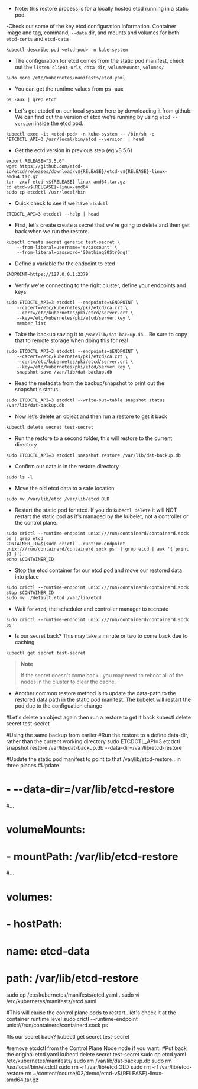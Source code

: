 
- Note: this restore process is for a locally hosted etcd running in a static pod.


-Check out some of the key etcd configuration information.
Container image and tag, command, `--data` dir, and mounts and volumes for both `etcd-certs` and `etcd-data`

```
kubectl describe pod <etcd-pod> -n kube-system
```

- The configuration for etcd comes from the static pod manifest, check out the `listen-client-urls`, `data-dir`, `volumeMounts`, `volumes/`

```
sudo more /etc/kubernetes/manifests/etcd.yaml
```

- You can get the runtime values from ps -aux

```
ps -aux | grep etcd
```

- Let's get etcdctl on our local system here by downloading it from github.
We can find out the version of etcd we're running by using `etcd --version` inside the etcd pod.

```
kubectl exec -it <etcd-pod> -n kube-system -- /bin/sh -c 'ETCDCTL_API=3 /usr/local/bin/etcd --version' | head
```

- Get the ectd version in previous step (eg v3.5.6)
```
export RELEASE="3.5.6"
wget https://github.com/etcd-io/etcd/releases/download/v${RELEASE}/etcd-v${RELEASE}-linux-amd64.tar.gz
tar -zxvf etcd-v${RELEASE}-linux-amd64.tar.gz
cd etcd-v${RELEASE}-linux-amd64
sudo cp etcdctl /usr/local/bin
```

- Quick check to see if we have `etcdctl`
```
ETCDCTL_API=3 etcdctl --help | head 
```


- First, let's create create a secret that we're going to delete and then get back when we run the restore.

```
kubectl create secret generic test-secret \
    --from-literal=username='svcaccount' \
    --from-literal=password='S0mthingS0Str0ng!'
```

- Define a variable for the endpoint to etcd
```
ENDPOINT=https://127.0.0.1:2379
```

- Verify we're connecting to the right cluster, define your endpoints and keys
```
sudo ETCDCTL_API=3 etcdctl --endpoints=$ENDPOINT \
    --cacert=/etc/kubernetes/pki/etcd/ca.crt \
    --cert=/etc/kubernetes/pki/etcd/server.crt \
    --key=/etc/kubernetes/pki/etcd/server.key \
    member list
```

- Take the backup saving it to `/var/lib/dat-backup.db`...
Be sure to copy that to remote storage when doing this for real
```
sudo ETCDCTL_API=3 etcdctl --endpoints=$ENDPOINT \
    --cacert=/etc/kubernetes/pki/etcd/ca.crt \
    --cert=/etc/kubernetes/pki/etcd/server.crt \
    --key=/etc/kubernetes/pki/etcd/server.key \
    snapshot save /var/lib/dat-backup.db
``````

- Read the metadata from the backup/snapshot to print out the snapshot's status 
```
sudo ETCDCTL_API=3 etcdctl --write-out=table snapshot status /var/lib/dat-backup.db
```

- Now let's delete an object and then run a restore to get it back
```
kubectl delete secret test-secret 
```

- Run the restore to a second folder, this will restore to the current directory
```
sudo ETCDCTL_API=3 etcdctl snapshot restore /var/lib/dat-backup.db
```

- Confirm our data is in the restore directory 
```
sudo ls -l
```

- Move the old etcd data to a safe location
```
sudo mv /var/lib/etcd /var/lib/etcd.OLD
```

- Restart the static pod for etcd. If you do `kubectl delete` it will NOT restart the static pod as it's managed by the kubelet, not a controller or the control plane.
```
sudo crictl --runtime-endpoint unix:///run/containerd/containerd.sock ps | grep etcd
CONTAINER_ID=$(sudo crictl --runtime-endpoint unix:///run/containerd/containerd.sock ps  | grep etcd | awk '{ print $1 }')
echo $CONTAINER_ID
```

- Stop the etcd container for our etcd pod and move our restored data into place
```
sudo crictl --runtime-endpoint unix:///run/containerd/containerd.sock stop $CONTAINER_ID
sudo mv ./default.etcd /var/lib/etcd
```

- Wait for `etcd`, the scheduler and controller manager to recreate
```
sudo crictl --runtime-endpoint unix:///run/containerd/containerd.sock ps
```

- Is our secret back? This may take a minute or two to come back due to caching.
```
kubectl get secret test-secret
```

> **Note**
>
> If the secret doesn't come back...you may need to reboot all of the nodes in the cluster to clear the cache.

- Another common restore method is to update the data-path to the restored data path in the static pod manifest.
The kubelet will restart the pod due to the configuation change


#Let's delete an object again then run a restore to get it back
kubectl delete secret test-secret 


#Using the same backup from earlier
#Run the restore to a define data-dir, rather than the current working directory
sudo ETCDCTL_API=3 etcdctl snapshot restore /var/lib/dat-backup.db --data-dir=/var/lib/etcd-restore


#Update the static pod manifest to point to that /var/lib/etcd-restore...in three places
#Update 
#    - --data-dir=/var/lib/etcd-restore
#...
#   volumeMounts:
#    - mountPath: /var/lib/etcd-restore
#...
#   volumes:
#    - hostPath:
#        name: etcd-data
#        path: /var/lib/etcd-restore
sudo cp /etc/kubernetes/manifests/etcd.yaml .
sudo vi /etc/kubernetes/manifests/etcd.yaml


#This will cause the control plane pods to restart...let's check it at the container runtime level
sudo crictl --runtime-endpoint unix:///run/containerd/containerd.sock ps


#Is our secret back?
kubectl get secret test-secret 


#remove etcdctl from the Control Plane Node node if you want. 
#Put back the original etcd.yaml
kubectl delete secret test-secret 
sudo cp etcd.yaml /etc/kubernetes/manifests/
sudo rm /var/lib/dat-backup.db 
sudo rm /usr/local/bin/etcdctl
sudo rm -rf /var/lib/etcd.OLD
sudo rm -rf /var/lib/etcd-restore
rm ~/content/course/02/demo/etcd-v${RELEASE}-linux-amd64.tar.gz


